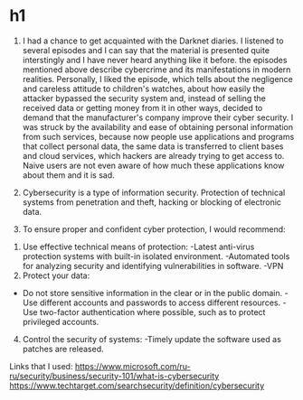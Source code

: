 # h1
1) I had a chance to get acquainted with the Darknet diaries. I listened to several episodes and I can say that the material is presented quite interstingly and I have never heard anything like it before. the episodes mentioned above describe cybercrime and its manifestations in modern realities. Personally, I liked the episode, which tells about the negligence and careless attitude to children's watches, about how easily the attacker bypassed the security system and, instead of selling the received data or getting money from it in other ways, decided to demand that the manufacturer's company improve their cyber security. I was struck by the availability and ease of obtaining personal information from such services, because now people use applications and programs that collect personal data, the same data is transferred to client bases and cloud services, which hackers are already trying to get access to. Naive users are not even aware of how much these applications know about them and it is sad.

2) Cybersecurity is a type of information security. Protection of technical systems from penetration and theft, hacking or blocking of electronic data.

3) To ensure proper and confident cyber protection, I would recommend:
1. Use effective technical means of protection:
-Latest anti-virus protection systems with built-in isolated environment.
-Automated tools for analyzing security and identifying vulnerabilities in software.
-VPN
3. Protect your data:
- Do not store sensitive information in the clear or in the public domain.
-Use different accounts and passwords to access different resources.
-Use two-factor authentication where possible, such as to protect privileged accounts.
4. Control the security of systems:
-Timely update the software used as patches are released.

Links that I used:
https://www.microsoft.com/ru-ru/security/business/security-101/what-is-cybersecurity
https://www.techtarget.com/searchsecurity/definition/cybersecurity
